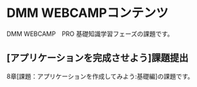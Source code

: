 # DMM WEBCAMPコンテンツ
DMM WEBCAMP　PRO 基礎知識学習フェーズの課題です。
## [アプリケーションを完成させよう]課題提出
8章[課題：アプリケーションを作成してみよう:基礎編]の課題です。
